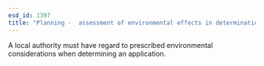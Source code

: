 ```yaml
---
esd_id: 1397
title: "Planning -  assessment of environmental effects in determination of applications"
---
```


A local authority must have regard to prescribed environmental considerations when determining an application.

